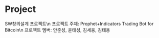 # Project
SW창의설계 프로젝트\n
프로젝트 주제: Prophet+Indicators Trading Bot for Bitcoin\n
프로젝트 멤버: 안준성, 윤태성, 김세웅, 김태용
